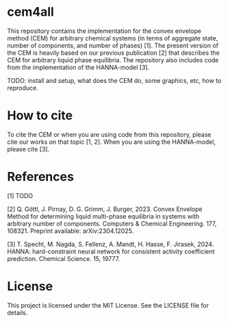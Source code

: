 # cem4all
This repository contains the implementation for the convex envelope method (CEM) for arbitrary chemical systems (in terms of aggregate state, number of components, and number of phases) [1]. The present version of the CEM is heavily based on our previous publication [2] that describes the CEM for arbitrary liquid phase equilibria. The repository also includes code from the implementation of the HANNA-model [3].

TODO: install and setup, what does the CEM do, some graphics, etc, how to reproduce.


# How to cite

To cite the CEM or when you are using code from this repository, please cite our works on that topic [1, 2]. When you are using the HANNA-model, please cite [3].


# References

[1] TODO

[2] Q. Göttl, J. Pirnay, D. G. Grimm, J. Burger, 2023. Convex Envelope Method for determining liquid multi-phase equilibria in systems with arbitrary number of components. Computers & Chemical Engineering. 177, 108321. Preprint available: arXiv:2304.12025.

[3] T. Specht, M. Nagda, S. Fellenz, A. Mandt, H. Hasse, F. Jirasek, 2024. HANNA: hard-constraint neural network for consistent activity coefficient prediction. Chemical Science. 15, 19777.


# License
This project is licensed under the MIT License. See the LICENSE file for details.
